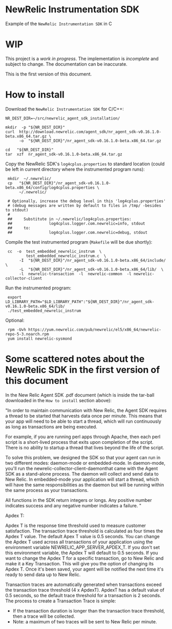# NewRelic Instrumentation SDK

Example of the `NewRelic Instrumentation SDK` in C

# WIP

This project is a *work in progress*. The implementation is *incomplete* and subject to change. The documentation can be inaccurate.

This is the first version of this document.

# How to install

Download the `NewRelic Instrumentation SDK` for C/C++:

    NR_DEST_DIR=~/src/newrelic_agent_sdk_installation/
    
    mkdir  -p "${NR_DEST_DIR}"
    curl  http://download.newrelic.com/agent_sdk/nr_agent_sdk-v0.16.1.0-beta.x86_64.tar.gz \
          -o  "${NR_DEST_DIR}"/nr_agent_sdk-v0.16.1.0-beta.x86_64.tar.gz
    
    cd   "${NR_DEST_DIR}"
    tar  xzf  nr_agent_sdk-v0.16.1.0-beta.x86_64.tar.gz

Copy the NewRelic SDK's `log4cplus.properties` to standard location (could be left in current directory where the instrumented program runs):

     mkdir  ~/.newrelic/
     cp   "${NR_DEST_DIR}"/nr_agent_sdk-v0.16.1.0-beta.x86_64/config/log4cplus.properties \
          ~/.newrelic/
      
     # Optionally, increase the debug level in this 'log4cplus.properties'
     # (debug messages are written by default to files in /tmp/ -besides to stdout)
     #
     ##     Substitute in ~/.newrelic/log4cplus.properties:
     ##                log4cplus.logger.com.newrelic=info, stdout
     ##     to:
     ##                log4cplus.logger.com.newrelic=debug, stdout

Compile the test instrumented program (`Makefile` will be due shortly):

     cc  -o  test_embedded_newrelic_instrum  \
             test_embedded_newrelic_instrum.c  \
          -I  "${NR_DEST_DIR}"/nr_agent_sdk-v0.16.1.0-beta.x86_64/include/  \
          -L  "${NR_DEST_DIR}"/nr_agent_sdk-v0.16.1.0-beta.x86_64/lib/  \
          -l  newrelic-transaction  -l  newrelic-common  -l newrelic-collector-client 

Run the instrumented program:

     export LD_LIBRARY_PATH="$LD_LIBRARY_PATH":"${NR_DEST_DIR}"/nr_agent_sdk-v0.16.1.0-beta.x86_64/lib/
     ./test_embedded_newrelic_instrum


Optional:

     rpm -Uvh https://yum.newrelic.com/pub/newrelic/el5/x86_64/newrelic-repo-5-3.noarch.rpm
     yum install newrelic-sysmond


# Some scattered notes about the NewRelic SDK in the first version of this document


In the New Relic Agent SDK .pdf document (which is inside the tar-ball downloaded in the `How to install` section above):

"In order to maintain communication with New Relic, the Agent SDK requires a thread to be started that harvests data once per minute. This means that your app will need to be able to start a thread, which will run continuously as long as transactions are being executed.

For example, if you are running perl apps through Apache, then each perl script is a short-lived process that exits upon completion of the script. There is no ability to startup a thread that lives beyond the life of the script.

To solve this problem, we designed the SDK so that your agent can run in two different modes: daemon-mode or embedded-mode. In daemon-mode, you'll run the newrelic-collector-client-daemonthat came with the Agent SDK as a stand-alone process. The daemon will collect and send data to New Relic. In embedded-mode your application will start a thread, which will have the same responsibilities as the daemon but will be running within the same process as your transactions.

All functions in the SDK return integers or longs. Any positive number indicates success and any negative number indicates a failure.
"


Apdex T:

Apdex T is the response time threshold used to measure customer satisfaction. The transaction trace threshold is calculated as four times the Apdex T value. The default Apex T value is 0.5 seconds.
You can change the Apdex T used across all transactions of your application using the environment variable NEWRELIC_APP_SERVER_APDEX_T. If you don't set this environment variable, the Apdex T will default to 0.5 seconds.
If you want to change the Apdex T for a specific transaction, go to New Relic and make it a Key Transaction. This will give you the option of changing its Apdex T. Once it's been saved, your agent will be notified the next time it's ready to send data up to New Relic.


Transaction traces are automatically generated when transactions exceed the transaction trace threshold (4 x ApdexT). ApdexT has a default value of 0.5 seconds, so the default trace threshold for a transaction is 2 seconds.
The process to create a Transaction Trace is simple:
* If the transaction duration is longer than the transaction trace threshold, then a trace will be collected.
* Note: a maximum of two traces will be sent to New Relic per minute.

